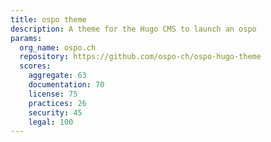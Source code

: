 ```yaml
---
title: ospo theme
description: A theme for the Hugo CMS to launch an ospo
params:
  org_name: ospo.ch
  repository: https://github.com/ospo-ch/ospo-hugo-theme
  scores:
    aggregate: 63
    documentation: 70
    license: 75
    practices: 26
    security: 45
    legal: 100
---
```

